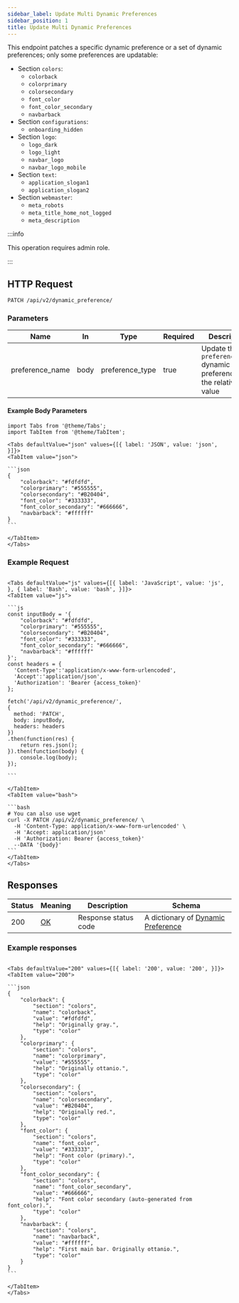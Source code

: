 ```yaml
---
sidebar_label: Update Multi Dynamic Preferences
sidebar_position: 1
title: Update Multi Dynamic Preferences
---
```


This endpoint patches a specific dynamic preference or a set of dynamic preferences; only some preferences are
updatable:

- Section `colors`:
    - `colorback`
    - `colorprimary`
    - `colorsecondary`
    - `font_color`
    - `font_color_secondary`
    - `navbarback`
- Section `configurations`:
    - `onboarding_hidden`
- Section `logo`:
    - `logo_dark`
    - `logo_light`
    - `navbar_logo`
    - `navbar_logo_mobile`
- Section `text`:
    - `application_slogan1`
    - `application_slogan2`
- Section `webmaster`:
    - `meta_robots`
    - `meta_title_home_not_logged`
    - `meta_description`

:::info

This operation requires admin role.

:::

## HTTP Request

`PATCH /api/v2/dynamic_preference/`

### Parameters

| Name            | In   | Type            | Required | Description                                                             |
|-----------------|------|-----------------|----------|-------------------------------------------------------------------------|
| preference_name | body | preference_type | true     | Update the `preference_name` dynamic preference with the relative value |

#### Example Body Parameters

````mdx-code-block
import Tabs from '@theme/Tabs';
import TabItem from '@theme/TabItem';

<Tabs defaultValue="json" values={[{ label: 'JSON', value: 'json', }]}>
<TabItem value="json">

```json
{
    "colorback": "#fdfdfd",
    "colorprimary": "#555555",
    "colorsecondary": "#B20404",
    "font_color": "#333333",
    "font_color_secondary": "#666666",
    "navbarback": "#ffffff"
}
```

</TabItem>
</Tabs>
````

### Example Request

````mdx-code-block

<Tabs defaultValue="js" values={[{ label: 'JavaScript', value: 'js', }, { label: 'Bash', value: 'bash', }]}>
<TabItem value="js">

```js
const inputBody = '{
    "colorback": "#fdfdfd",
    "colorprimary": "#555555",
    "colorsecondary": "#B20404",
    "font_color": "#333333",
    "font_color_secondary": "#666666",
    "navbarback": "#ffffff"
}';
const headers = {
  'Content-Type':'application/x-www-form-urlencoded',
  'Accept':'application/json',
  'Authorization': 'Bearer {access_token}'
};

fetch('/api/v2/dynamic_preference/',
{
  method: 'PATCH',
  body: inputBody,
  headers: headers
})
.then(function(res) {
    return res.json();
}).then(function(body) {
    console.log(body);
});

```

</TabItem>
<TabItem value="bash">

```bash
# You can also use wget
curl -X PATCH /api/v2/dynamic_preference/ \
  -H 'Content-Type: application/x-www-form-urlencoded' \
  -H 'Accept: application/json'
  -H 'Authorization: Bearer {access_token}'
  --DATA '{body}'
```
</TabItem>
</Tabs>
````

## Responses

| Status | Meaning                                                 | Description          | Schema                                                                                 |
|--------|---------------------------------------------------------|----------------------|----------------------------------------------------------------------------------------|
| 200    | [OK](https://tools.ietf.org/html/rfc7231#section-6.3.1) | Response status code | A dictionary of [Dynamic Preference](/docs/apireference/v2/schemas/dynamic_preference) |

### Example responses

````mdx-code-block

<Tabs defaultValue="200" values={[{ label: '200', value: '200', }]}>
<TabItem value="200">

```json
{
    "colorback": {
        "section": "colors",
        "name": "colorback",
        "value": "#fdfdfd",
        "help": "Originally gray.",
        "type": "color"
    },
    "colorprimary": {
        "section": "colors",
        "name": "colorprimary",
        "value": "#555555",
        "help": "Originally ottanio.",
        "type": "color"
    },
    "colorsecondary": {
        "section": "colors",
        "name": "colorsecondary",
        "value": "#B20404",
        "help": "Originally red.",
        "type": "color"
    },
    "font_color": {
        "section": "colors",
        "name": "font_color",
        "value": "#333333",
        "help": "Font color (primary).",
        "type": "color"
    },
    "font_color_secondary": {
        "section": "colors",
        "name": "font_color_secondary",
        "value": "#666666",
        "help": "Font color secondary (auto-generated from font_color).",
        "type": "color"
    },
    "navbarback": {
        "section": "colors",
        "name": "navbarback",
        "value": "#ffffff",
        "help": "First main bar. Originally ottanio.",
        "type": "color"
    }
}
```

</TabItem>
</Tabs>
````
